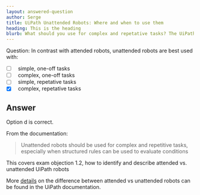 ```yaml
---
layout: answered-question
author: Serge
title: UiPath Unattended Robots: Where and when to use them
heading: This is the heading
blurb: What should you use for complex and repetative tasks? The UiPath Associate Exam tests you on this RPA concept.
---
```


Question: In contrast with attended robots, unattended robots are best used with:

- [ ] &nbsp;  simple, one-off tasks
- [ ] &nbsp;  complex, one-off tasks
- [ ] &nbsp;  simple, repetative tasks
- [x] &nbsp;  complex, repetative tasks

## Answer

Option d is correct.

From the documentation:

> Unattended robots should be used for complex and repetitive tasks, especially when structured rules can be used to evaluate conditions

This covers exam objection 1.2,  how to identify and describe attended vs. unattended UiPath robots

More [details](https://docs.uipath.com/orchestrator/docs/attended-vs-unattended-automation) on the difference between attended vs unattended robots can be found in the UiPath documentation.


